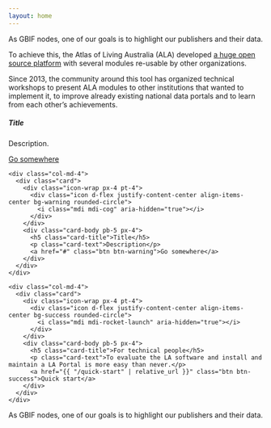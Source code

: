 ```yaml
---
layout: home
---
```


<section>
  <!-- Block with a gradient transparent overlay -->
  <div class="overlay-dark bg-cover bg-center p-5" style="background: url(/assets/img/participants/ca-6.jpg)">
    <div class="overlay-content text-white text-center p-5">
      <div class="container">
        <p class="lead demo-text mb-4">As GBIF nodes, one of our goals is to highlight our publishers and their data.</p>
        <p class="lead demo-text mb-4">To achieve this, the Atlas of Living Australia (ALA) developed <a href="https://github.com/AtlasOfLivingAustralia/" target="_blank">a huge open source platform</a> with several modules re-usable by other organizations.</p>
        <p class="lead demo-text mb-4">Since 2013, the community around this tool has organized technical workshops to present ALA modules to other institutions that wanted to implement it, to improve already existing national data portals and to learn from each other’s achievements.</p>
      </div>
    </div>
  </div>
</section>

<!-- based in https://preview.colorlib.com/#smash -->
<section class="section-2" id="cards">

<div class="container card-styles">
  <div class="row">
    <div class="col-md-4">
      <div class="card">
        <div class="icon-wrap px-4 pt-4">
          <div class="icon d-flex justify-content-center align-items-center bg-info rounded-circle">
            <i class="mdi mdi-cog" aria-hidden="true"></i>
          </div>
        </div>
        <div class="card-body pb-5 px-4">
          <h5 class="card-title">Title</h5>
          <p class="card-text">Description.</p>
          <a href="#" class="btn btn-info">Go somewhere</a>
        </div>
      </div>
    </div>

    <div class="col-md-4">
      <div class="card">
        <div class="icon-wrap px-4 pt-4">
          <div class="icon d-flex justify-content-center align-items-center bg-warning rounded-circle">
            <i class="mdi mdi-cog" aria-hidden="true"></i>
          </div>
        </div>
        <div class="card-body pb-5 px-4">
          <h5 class="card-title">Title</h5>
          <p class="card-text">Description</p>
          <a href="#" class="btn btn-warning">Go somewhere</a>
        </div>
      </div>
    </div>

    <div class="col-md-4">
      <div class="card">
        <div class="icon-wrap px-4 pt-4">
          <div class="icon d-flex justify-content-center align-items-center bg-success rounded-circle">
            <i class="mdi mdi-rocket-launch" aria-hidden="true"></i>
          </div>
        </div>
        <div class="card-body pb-5 px-4">
          <h5 class="card-title">For technical people</h5>
          <p class="card-text">To evaluate the LA software and install and maintain a LA Portal is more easy than never.</p>
          <a href="{{ "/quick-start" | relative_url }}" class="btn btn-success">Quick start</a>
        </div>
      </div>
    </div>

  </div>
</div>
</section>

<section>
  <!-- Block with a gradient transparent overlay -->
  <div class="overlay-light bg-cover bg-center p-5" style="background: url(/assets/img/participants/au-5.jpg)">
    <div class="overlay-content text-white text-center p-5">
      <div class="container">
        <p class="lead demo-text mb-4">As GBIF nodes, one of our goals is to highlight our publishers and their data.</p>
      </div>
    </div>
  </div>
</section>
